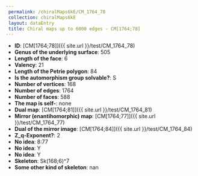 ```yaml
--- 
 permalink: /chiralMaps6kE/CM_1764_78 
 collection: chiralMaps6kE
 layout: dataEntry
 title: Chiral maps up to 6000 edges - CM[1764;78]
---
```


- **ID**: [CM[1764;78]]({{ site.url }}/test/CM_1764_78)
- **Genus of the underlying surface**: 505
- **Length of the face**: 6
- **Valency**: 21
- **Length of the Petrie polygon**: 84
- **Is the automorphism group solvable?**: S
- **Number of vertices**: 168
- **Number of edges**: 1764
- **Number of faces**: 588
- **The map is self-**: none
- **Dual map**: [CM[1764;81]]({{ site.url }}/test/CM_1764_81)
- **Mirror (enantihomorphic) map**: [CM[1764;77]]({{ site.url }}/test/CM_1764_77)
- **Dual of the mirror image**: [CM[1764;84]]({{ site.url }}/test/CM_1764_84)
- **Z_q-Exponent?**: 2
- **No idea**:  8:77
- **No idea**: Y
- **No idea**: Y
- **Skeleton**: Sk(168;6)^7
- **Some other kind of skeleton**: nan
